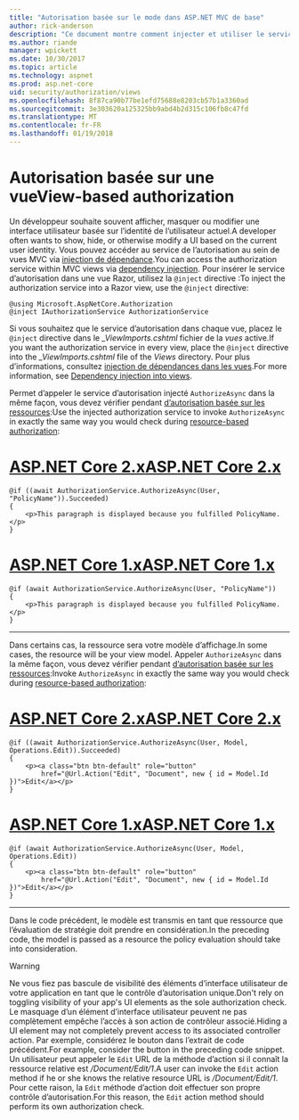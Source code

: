 ```yaml
---
title: "Autorisation basée sur le mode dans ASP.NET MVC de base"
author: rick-anderson
description: "Ce document montre comment injecter et utiliser le service d’autorisation à l’intérieur d’une vue ASP.NET Core Razor."
ms.author: riande
manager: wpickett
ms.date: 10/30/2017
ms.topic: article
ms.technology: aspnet
ms.prod: asp.net-core
uid: security/authorization/views
ms.openlocfilehash: 8f87ca90b77be1efd75688e8203cb57b1a3360ad
ms.sourcegitcommit: 3e303620a125325bb9abd4b2d315c106fb8c47fd
ms.translationtype: MT
ms.contentlocale: fr-FR
ms.lasthandoff: 01/19/2018
---
```

# <a name="view-based-authorization"></a><span data-ttu-id="00127-103">Autorisation basée sur une vue</span><span class="sxs-lookup"><span data-stu-id="00127-103">View-based authorization</span></span>

<span data-ttu-id="00127-104">Un développeur souhaite souvent afficher, masquer ou modifier une interface utilisateur basée sur l’identité de l’utilisateur actuel.</span><span class="sxs-lookup"><span data-stu-id="00127-104">A developer often wants to show, hide, or otherwise modify a UI based on the current user identity.</span></span> <span data-ttu-id="00127-105">Vous pouvez accéder au service de l’autorisation au sein de vues MVC via [injection de dépendance](xref:fundamentals/dependency-injection#fundamentals-dependency-injection).</span><span class="sxs-lookup"><span data-stu-id="00127-105">You can access the authorization service within MVC views via [dependency injection](xref:fundamentals/dependency-injection#fundamentals-dependency-injection).</span></span> <span data-ttu-id="00127-106">Pour insérer le service d’autorisation dans une vue Razor, utilisez la `@inject` directive :</span><span class="sxs-lookup"><span data-stu-id="00127-106">To inject the authorization service into a Razor view, use the `@inject` directive:</span></span>

```cshtml
@using Microsoft.AspNetCore.Authorization
@inject IAuthorizationService AuthorizationService
```

<span data-ttu-id="00127-107">Si vous souhaitez que le service d’autorisation dans chaque vue, placez le `@inject` directive dans le *_ViewImports.cshtml* fichier de la *vues* active.</span><span class="sxs-lookup"><span data-stu-id="00127-107">If you want the authorization service in every view, place the `@inject` directive into the *_ViewImports.cshtml* file of the *Views* directory.</span></span> <span data-ttu-id="00127-108">Pour plus d’informations, consultez [injection de dépendances dans les vues](xref:mvc/views/dependency-injection).</span><span class="sxs-lookup"><span data-stu-id="00127-108">For more information, see [Dependency injection into views](xref:mvc/views/dependency-injection).</span></span>

<span data-ttu-id="00127-109">Permet d’appeler le service d’autorisation injecté `AuthorizeAsync` dans la même façon, vous devez vérifier pendant [d’autorisation basée sur les ressources](xref:security/authorization/resourcebased#security-authorization-resource-based-imperative):</span><span class="sxs-lookup"><span data-stu-id="00127-109">Use the injected authorization service to invoke `AuthorizeAsync` in exactly the same way you would check during [resource-based authorization](xref:security/authorization/resourcebased#security-authorization-resource-based-imperative):</span></span>

# <a name="aspnet-core-2xtabaspnetcore2x"></a>[<span data-ttu-id="00127-110">ASP.NET Core 2.x</span><span class="sxs-lookup"><span data-stu-id="00127-110">ASP.NET Core 2.x</span></span>](#tab/aspnetcore2x)

```cshtml
@if ((await AuthorizationService.AuthorizeAsync(User, "PolicyName")).Succeeded)
{
    <p>This paragraph is displayed because you fulfilled PolicyName.</p>
}
```

# <a name="aspnet-core-1xtabaspnetcore1x"></a>[<span data-ttu-id="00127-111">ASP.NET Core 1.x</span><span class="sxs-lookup"><span data-stu-id="00127-111">ASP.NET Core 1.x</span></span>](#tab/aspnetcore1x)

```cshtml
@if (await AuthorizationService.AuthorizeAsync(User, "PolicyName"))
{
    <p>This paragraph is displayed because you fulfilled PolicyName.</p>
}
```

---

<span data-ttu-id="00127-112">Dans certains cas, la ressource sera votre modèle d’affichage.</span><span class="sxs-lookup"><span data-stu-id="00127-112">In some cases, the resource will be your view model.</span></span> <span data-ttu-id="00127-113">Appeler `AuthorizeAsync` dans la même façon, vous devez vérifier pendant [d’autorisation basée sur les ressources](xref:security/authorization/resourcebased#security-authorization-resource-based-imperative):</span><span class="sxs-lookup"><span data-stu-id="00127-113">Invoke `AuthorizeAsync` in exactly the same way you would check during [resource-based authorization](xref:security/authorization/resourcebased#security-authorization-resource-based-imperative):</span></span>

# <a name="aspnet-core-2xtabaspnetcore2x"></a>[<span data-ttu-id="00127-114">ASP.NET Core 2.x</span><span class="sxs-lookup"><span data-stu-id="00127-114">ASP.NET Core 2.x</span></span>](#tab/aspnetcore2x)

```cshtml
@if ((await AuthorizationService.AuthorizeAsync(User, Model, Operations.Edit)).Succeeded)
{
    <p><a class="btn btn-default" role="button"
        href="@Url.Action("Edit", "Document", new { id = Model.Id })">Edit</a></p>
}
```

# <a name="aspnet-core-1xtabaspnetcore1x"></a>[<span data-ttu-id="00127-115">ASP.NET Core 1.x</span><span class="sxs-lookup"><span data-stu-id="00127-115">ASP.NET Core 1.x</span></span>](#tab/aspnetcore1x)

```cshtml
@if (await AuthorizationService.AuthorizeAsync(User, Model, Operations.Edit))
{
    <p><a class="btn btn-default" role="button"
        href="@Url.Action("Edit", "Document", new { id = Model.Id })">Edit</a></p>
}
```

---

<span data-ttu-id="00127-116">Dans le code précédent, le modèle est transmis en tant que ressource que l’évaluation de stratégie doit prendre en considération.</span><span class="sxs-lookup"><span data-stu-id="00127-116">In the preceding code, the model is passed as a resource the policy evaluation should take into consideration.</span></span>

> [!WARNING]
> <span data-ttu-id="00127-117">Ne vous fiez pas bascule de visibilité des éléments d’interface utilisateur de votre application en tant que le contrôle d’autorisation unique.</span><span class="sxs-lookup"><span data-stu-id="00127-117">Don't rely on toggling visibility of your app's UI elements as the sole authorization check.</span></span> <span data-ttu-id="00127-118">Le masquage d’un élément d’interface utilisateur peuvent ne pas complètement empêche l’accès à son action de contrôleur associé.</span><span class="sxs-lookup"><span data-stu-id="00127-118">Hiding a UI element may not completely prevent access to its associated controller action.</span></span> <span data-ttu-id="00127-119">Par exemple, considérez le bouton dans l’extrait de code précédent.</span><span class="sxs-lookup"><span data-stu-id="00127-119">For example, consider the button in the preceding code snippet.</span></span> <span data-ttu-id="00127-120">Un utilisateur peut appeler le `Edit` URL de la méthode d’action si il connaît la ressource relative est */Document/Edit/1*.</span><span class="sxs-lookup"><span data-stu-id="00127-120">A user can invoke the `Edit` action method if he or she knows the relative resource URL is */Document/Edit/1*.</span></span> <span data-ttu-id="00127-121">Pour cette raison, la `Edit` méthode d’action doit effectuer son propre contrôle d’autorisation.</span><span class="sxs-lookup"><span data-stu-id="00127-121">For this reason, the `Edit` action method should perform its own authorization check.</span></span>
